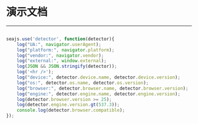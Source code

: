 # 演示文档

---

<pre id="web-console"></pre>
<script type="text/javascript">
function log(){
    document.getElementById("web-console").innerHTML += Array.prototype.join.call(arguments, " ") + "\n";
}
</script>

````javascript
seajs.use('detector', function(detector){
    log("UA:", navigator.userAgent);
    log("platform:", navigator.platform);
    log("vendor:", navigator.vendor);
    log("external:", window.external);
    log(JSON && JSON.stringify(detector));
    log('<hr />');
    log("device:", detector.device.name, detector.device.version);
    log("os:", detector.os.name, detector.os.version);
    log("browser:", detector.browser.name, detector.browser.version);
    log("engine:", detector.engine.name, detector.engine.version);
    log(detector.browser.version >= 25);
    log(detector.engine.version.gt(537.3));
    console.log(detector.browser.compatible);
});
````
